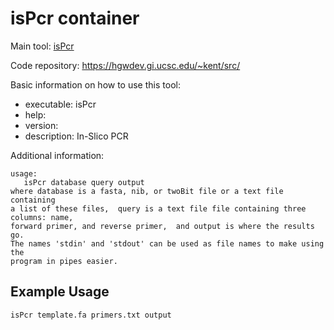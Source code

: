 # isPcr container

Main tool: [isPcr](https://users.soe.ucsc.edu/~kent/)
  
Code repository: https://hgwdev.gi.ucsc.edu/~kent/src/

Basic information on how to use this tool:
- executable: isPcr
- help:
- version:
- description: In-Slico PCR

Additional information:

```
usage:
   isPcr database query output   
where database is a fasta, nib, or twoBit file or a text file containing
a list of these files,  query is a text file file containing three columns: name,
forward primer, and reverse primer,  and output is where the results go.
The names 'stdin' and 'stdout' can be used as file names to make using the
program in pipes easier.
```

## Example Usage

```bash
isPcr template.fa primers.txt output
```
